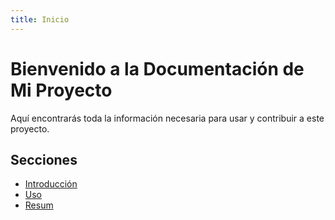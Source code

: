 ```yaml
---
title: Inicio
---
```


# Bienvenido a la Documentación de Mi Proyecto

Aquí encontrarás toda la información necesaria para usar y contribuir a este proyecto.

## Secciones

- [Introducción](getting-started.md)
- [Uso](usage.md)
- [Resum](README.md)

